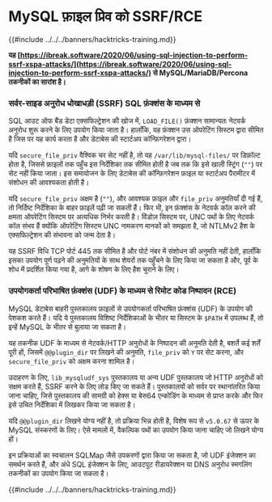 # MySQL फ़ाइल प्रिव को SSRF/RCE

{{#include ../../../banners/hacktricks-training.md}}

**यह [https://ibreak.software/2020/06/using-sql-injection-to-perform-ssrf-xspa-attacks/](https://ibreak.software/2020/06/using-sql-injection-to-perform-ssrf-xspa-attacks/) से MySQL/MariaDB/Percona तकनीकों का सारांश है।**

### सर्वर-साइड अनुरोध धोखाधड़ी (SSRF) SQL फ़ंक्शंस के माध्यम से

SQL आउट ऑफ बैंड डेटा एक्सफिल्ट्रेशन की खोज में, `LOAD_FILE()` फ़ंक्शन सामान्यतः नेटवर्क अनुरोध शुरू करने के लिए उपयोग किया जाता है। हालाँकि, यह फ़ंक्शन उस ऑपरेटिंग सिस्टम द्वारा सीमित है जिस पर यह कार्य करता है और डेटाबेस की स्टार्टअप कॉन्फ़िगरेशन द्वारा।

यदि `secure_file_priv` वैश्विक चर सेट नहीं है, तो यह `/var/lib/mysql-files/` पर डिफ़ॉल्ट होता है, जिससे फ़ाइलों तक पहुँच इस निर्देशिका तक सीमित होती है जब तक कि इसे खाली स्ट्रिंग (`""`) पर सेट नहीं किया जाता। इस समायोजन के लिए डेटाबेस की कॉन्फ़िगरेशन फ़ाइल या स्टार्टअप पैरामीटर में संशोधन की आवश्यकता होती है।

यदि `secure_file_priv` अक्षम है (`""`), और आवश्यक फ़ाइल और `file_priv` अनुमतियाँ दी गई हैं, तो निर्दिष्ट निर्देशिका के बाहर फ़ाइलें पढ़ी जा सकती हैं। फिर भी, इन फ़ंक्शंस के नेटवर्क कॉल करने की क्षमता ऑपरेटिंग सिस्टम पर अत्यधिक निर्भर करती है। विंडोज़ सिस्टम पर, UNC पथों के लिए नेटवर्क कॉल संभव हैं क्योंकि ऑपरेटिंग सिस्टम UNC नामकरण मानकों को समझता है, जो NTLMv2 हैश के एक्सफिल्ट्रेशन की संभावना को जन्म देता है।

यह SSRF विधि TCP पोर्ट 445 तक सीमित है और पोर्ट नंबर में संशोधन की अनुमति नहीं देती, हालाँकि इसका उपयोग पूर्ण पढ़ने की अनुमतियों के साथ शेयरों तक पहुँचने के लिए किया जा सकता है और, पूर्व के शोध में प्रदर्शित किया गया है, आगे के शोषण के लिए हैश चुराने के लिए।

### उपयोगकर्ता परिभाषित फ़ंक्शंस (UDF) के माध्यम से रिमोट कोड निष्पादन (RCE)

MySQL डेटाबेस बाहरी पुस्तकालय फ़ाइलों से उपयोगकर्ता परिभाषित फ़ंक्शंस (UDF) के उपयोग की पेशकश करते हैं। यदि ये पुस्तकालय विशिष्ट निर्देशिकाओं के भीतर या सिस्टम के `$PATH` में उपलब्ध हैं, तो इन्हें MySQL के भीतर से बुलाया जा सकता है।

यह तकनीक UDF के माध्यम से नेटवर्क/HTTP अनुरोधों के निष्पादन की अनुमति देती है, बशर्ते कई शर्तें पूरी हों, जिसमें `@@plugin_dir` पर लिखने की अनुमति, `file_priv` को `Y` पर सेट करना, और `secure_file_priv` को अक्षम करना शामिल है।

उदाहरण के लिए, `lib_mysqludf_sys` पुस्तकालय या अन्य UDF पुस्तकालय जो HTTP अनुरोधों को सक्षम करते हैं, SSRF करने के लिए लोड किए जा सकते हैं। पुस्तकालयों को सर्वर पर स्थानांतरित किया जाना चाहिए, जिसे पुस्तकालय की सामग्री को हेक्स या बेस64 एन्कोडिंग के माध्यम से प्राप्त करके और फिर इसे उचित निर्देशिका में लिखकर किया जा सकता है।

यदि `@@plugin_dir` लिखने योग्य नहीं है, तो प्रक्रिया भिन्न होती है, विशेष रूप से `v5.0.67` से ऊपर के MySQL संस्करणों के लिए। ऐसे मामलों में, वैकल्पिक पथों का उपयोग किया जाना चाहिए जो लिखने योग्य हों।

इन प्रक्रियाओं का स्वचालन SQLMap जैसे उपकरणों द्वारा किया जा सकता है, जो UDF इंजेक्शन का समर्थन करते हैं, और अंधे SQL इंजेक्शन के लिए, आउटपुट रीडायरेक्शन या DNS अनुरोध स्मगलिंग तकनीकों का उपयोग किया जा सकता है।

{{#include ../../../banners/hacktricks-training.md}}
